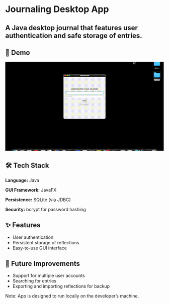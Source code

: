 # Journaling Desktop App

A Java desktop journal that features user authentication and safe storage of entries.
---

## 🎥 Demo
![App Demo](journaldemo.gif)

## 🛠️ Tech Stack
**Language:** Java

**GUI Framework:** JavaFX

**Persistence:** SQLite (via JDBC)

**Security:** bcrypt for password hashing

## ✨ Features
- User authentication
- Persistent storage of reflections
- Easy-to-use GUI interface

## 🔮 Future Improvements
- Support for multiple user accounts
- Searching for entries
- Exporting and importing reflections for backup


Note: App is designed to run locally on the developer’s machine.
